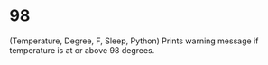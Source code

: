 # 98
(Temperature, Degree, F, Sleep, Python) Prints warning message if temperature is at or above 98 degrees.
